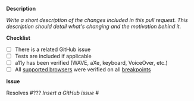 <!--
Thanks for your contribution!

Please ensure that any applicable QA requirements below are satisfied before submitting this pull request. This will help ensure a quick and efficient review cycle.
-->

**Description**

_Write a short description of the changes included in this pull request. This description should detail what's changing and the motivation behind it._

**Checklist**

- [ ] There is a related GitHub issue
- [ ] Tests are included if applicable
- [ ] a11y has been verified (WAVE, aXe, keyboard, VoiceOver, etc.)
- [ ] All [supported browsers](https://docs.google.com/document/d/1YKhGTDJAtt2hPZKWUuXY0kxl0zPjXFdqb8OqgGlfi_8/edit) were verified on all [breakpoints](https://github.com/oreillymedia/design-system/blob/master/src/common/styles/grid.scss#L67-L85)

**Issue**

Resolves #??? _Insert a GitHub issue #_
